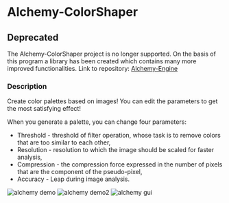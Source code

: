 #  Alchemy-ColorShaper  
## Deprecated
The Alchemy-ColorShaper project is no longer supported. On the basis of this program a library has been created which contains many more improved functionalities. Link to repository: [Alchemy-Engine](https://github.com/Krzysztofz01/Alchemy-Engine)

### Description
Create color palettes based on images! You can edit the parameters to get the most satisfying effect!

When you generate a palette, you can change four parameters:
- Threshold - threshold of filter operation, whose task is to remove colors that are too similar to each other,
- Resolution - resolution to which the image should be scaled for faster analysis,
- Compression - the compression force expressed in the number of pixels that are the component of the pseudo-pixel,
- Accuracy - Leap during image analysis.

![alchemy demo](https://user-images.githubusercontent.com/46250989/56281692-90018a80-610d-11e9-94cc-d29b5c03f66a.png)
![alchemy demo2](https://user-images.githubusercontent.com/46250989/56282177-cc81b600-610e-11e9-804b-9c242478bcf5.png)
![alchemy gui](https://user-images.githubusercontent.com/46250989/57366512-645f4680-7187-11e9-9463-e8d43640777d.PNG)
